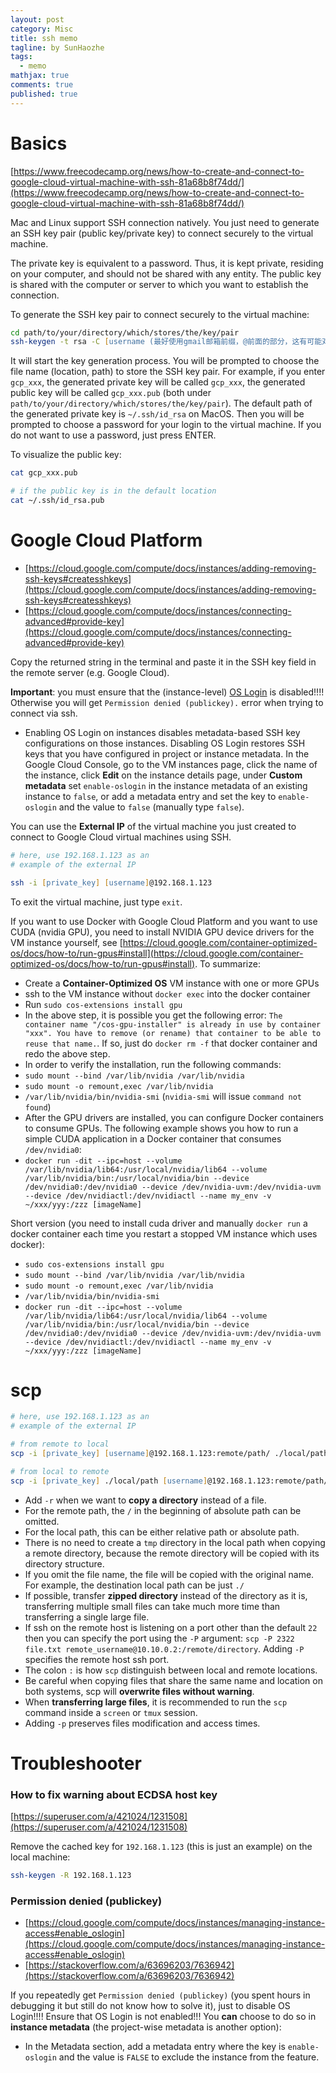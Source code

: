 ```yaml
---
layout: post
category: Misc     
title: ssh memo  
tagline: by SunHaozhe
tags: 
  - memo
mathjax: true
comments: true
published: true
---
```


# Basics 

[https://www.freecodecamp.org/news/how-to-create-and-connect-to-google-cloud-virtual-machine-with-ssh-81a68b8f74dd/](https://www.freecodecamp.org/news/how-to-create-and-connect-to-google-cloud-virtual-machine-with-ssh-81a68b8f74dd/)


Mac and Linux support SSH connection natively. You just need to generate an SSH key pair (public key/private key) to connect securely to the virtual machine. 

The private key is equivalent to a password. Thus, it is kept private, residing on your computer, and should not be shared with any entity. The public key is shared with the computer or server to which you want to establish the connection. 

To generate the SSH key pair to connect securely to the virtual machine: 

```zsh
cd path/to/your/directory/which/stores/the/key/pair
ssh-keygen -t rsa -C [username (最好使用gmail邮箱前缀，@前面的部分，这有可能对使用GCP是必须的)]
```

It will start the key generation process. You will be prompted to choose the file name (location, path) to store the SSH key pair. For example, if you enter `gcp_xxx`, the generated private key will be called `gcp_xxx`, the generated public key will be called `gcp_xxx.pub` (both under `path/to/your/directory/which/stores/the/key/pair`). The default path of the generated private key is `~/.ssh/id_rsa` on MacOS. Then you will be prompted to choose a password for your login to the virtual machine. If you do not want to use a password, just press ENTER. 


To visualize the public key:

```zsh
cat gcp_xxx.pub

# if the public key is in the default location 
cat ~/.ssh/id_rsa.pub
```

# Google Cloud Platform 

* [https://cloud.google.com/compute/docs/instances/adding-removing-ssh-keys#createsshkeys](https://cloud.google.com/compute/docs/instances/adding-removing-ssh-keys#createsshkeys)
* [https://cloud.google.com/compute/docs/instances/connecting-advanced#provide-key](https://cloud.google.com/compute/docs/instances/connecting-advanced#provide-key)



Copy the returned string in the terminal and paste it in the SSH key field in the remote server (e.g. Google Cloud). 

**Important**: you must ensure that the (instance-level) [OS Login](https://cloud.google.com/compute/docs/instances/managing-instance-access#enable_oslogin) is disabled!!!! Otherwise you will get `Permission denied (publickey).` error when trying to connect via ssh. 
* Enabling OS Login on instances disables metadata-based SSH key configurations on those instances. Disabling OS Login restores SSH keys that you have configured in project or instance metadata. In the Google Cloud Console, go to the VM instances page, click the name of the instance, click **Edit** on the instance details page, under **Custom metadata** set `enable-oslogin` in the instance metadata of an existing instance to `false`, or add a metadata entry and set the key to `enable-oslogin` and the value to `false` (manually type `false`). 


You can use the **External IP** of the virtual machine you just created to connect to Google Cloud virtual machines using SSH.

```zsh
# here, use 192.168.1.123 as an 
# example of the external IP 

ssh -i [private_key] [username]@192.168.1.123
```


To exit the virtual machine, just type `exit`.


If you want to use Docker with Google Cloud Platform and you want to use CUDA (nvidia GPU), you need to install NVIDIA GPU device drivers for the VM instance yourself, see [https://cloud.google.com/container-optimized-os/docs/how-to/run-gpus#install](https://cloud.google.com/container-optimized-os/docs/how-to/run-gpus#install). To summarize:

* Create a **Container-Optimized OS** VM instance with one or more GPUs 
* ssh to the VM instance without `docker exec` into the docker container
* Run `sudo cos-extensions install gpu`
* In the above step, it is possible you get the following error: `The container name "/cos-gpu-installer" is already in use by container "xxx". You have to remove (or rename) that container to be able to reuse that name.`. If so, just do `docker rm -f` that docker container and redo the above step.
* In order to verify the installation, run the following commands:
* `sudo mount --bind /var/lib/nvidia /var/lib/nvidia`
* `sudo mount -o remount,exec /var/lib/nvidia`
* `/var/lib/nvidia/bin/nvidia-smi` (`nvidia-smi` will issue `command not found`)
* After the GPU drivers are installed, you can configure Docker containers to consume GPUs. The following example shows you how to run a simple CUDA application in a Docker container that consumes `/dev/nvidia0`:
* `docker run -dit --ipc=host --volume /var/lib/nvidia/lib64:/usr/local/nvidia/lib64 --volume /var/lib/nvidia/bin:/usr/local/nvidia/bin --device /dev/nvidia0:/dev/nvidia0 --device /dev/nvidia-uvm:/dev/nvidia-uvm --device /dev/nvidiactl:/dev/nvidiactl --name my_env -v ~/xxx/yyy:/zzz [imageName]`

Short version (you need to install cuda driver and manually `docker run` a docker container each time you restart a stopped VM instance which uses docker):
* `sudo cos-extensions install gpu`
* `sudo mount --bind /var/lib/nvidia /var/lib/nvidia`
* `sudo mount -o remount,exec /var/lib/nvidia`
* `/var/lib/nvidia/bin/nvidia-smi`
* `docker run -dit --ipc=host --volume /var/lib/nvidia/lib64:/usr/local/nvidia/lib64 --volume /var/lib/nvidia/bin:/usr/local/nvidia/bin --device /dev/nvidia0:/dev/nvidia0 --device /dev/nvidia-uvm:/dev/nvidia-uvm --device /dev/nvidiactl:/dev/nvidiactl --name my_env -v ~/xxx/yyy:/zzz [imageName]`


# scp


```zsh
# here, use 192.168.1.123 as an 
# example of the external IP 

# from remote to local 
scp -i [private_key] [username]@192.168.1.123:remote/path/ ./local/path

# from local to remote 
scp -i [private_key] ./local/path [username]@192.168.1.123:remote/path/ 
```

* Add `-r` when we want to **copy a directory** instead of a file. 
* For the remote path, the `/` in the beginning of absolute path can be omitted.
* For the local path, this can be either relative path or absolute path. 
* There is no need to create a `tmp` directory in the local path when copying a remote directory, because the remote directory will be copied with its directory structure. 
* If you omit the file name, the file will be copied with the original name. For example, the destination local path can be just `./`
* If possible, transfer **zipped directory** instead of the directory as it is, transferring multiple small files can take much more time than transferring a single large file. 
* If ssh on the remote host is listening on a port other than the default `22` then you can specify the port using the `-P` argument: `scp -P 2322 file.txt remote_username@10.10.0.2:/remote/directory`. Adding `-P` specifies the remote host ssh port. 
* The colon `:` is how `scp` distinguish between local and remote locations.
* Be careful when copying files that share the same name and location on both systems, scp will **overwrite files without warning**. 
* When **transferring large files**, it is recommended to run the `scp` command inside a `screen` or `tmux` session. 
* Adding `-p` preserves files modification and access times. 


# Troubleshooter


### How to fix warning about ECDSA host key

[https://superuser.com/a/421024/1231508](https://superuser.com/a/421024/1231508)

Remove the cached key for `192.168.1.123` (this is just an example) on the local machine:

```zsh
ssh-keygen -R 192.168.1.123
```

### Permission denied (publickey)

* [https://cloud.google.com/compute/docs/instances/managing-instance-access#enable_oslogin](https://cloud.google.com/compute/docs/instances/managing-instance-access#enable_oslogin)
* [https://stackoverflow.com/a/63696203/7636942](https://stackoverflow.com/a/63696203/7636942)


If you repeatedly get `Permission denied (publickey)` (you spent hours in debugging it but still do not know how to solve it), just to disable OS Login!!!! Ensure that OS Login is not enabled!!! You **can** choose to do so in **instance metadata** (the project-wise metadata is another option): 

* In the Metadata section, add a metadata entry where the key is `enable-oslogin` and the value is `FALSE` to exclude the instance from the feature. 



